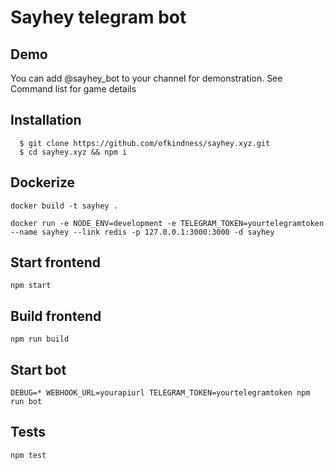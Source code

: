 Sayhey telegram bot
===================

Demo
----

You can add @sayhey_bot to your channel for demonstration. See Command list for game details

Installation
------------

```console
  $ git clone https://github.com/ofkindness/sayhey.xyz.git
  $ cd sayhey.xyz && npm i
```

Dockerize
---------

```console
docker build -t sayhey .

docker run -e NODE_ENV=development -e TELEGRAM_TOKEN=yourtelegramtoken --name sayhey --link redis -p 127.0.0.1:3000:3000 -d sayhey
```

Start frontend
--------------

```console
npm start
```

Build frontend
--------------

```console
npm run build
```


Start bot
-----

```console
DEBUG=* WEBHOOK_URL=yourapiurl TELEGRAM_TOKEN=yourtelegramtoken npm run bot
```

Tests
-----

```console
npm test
```

